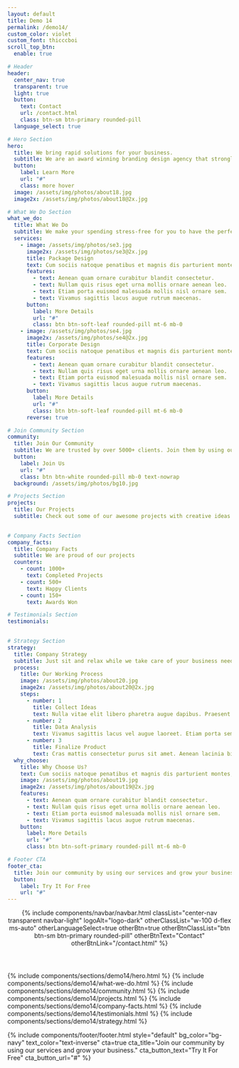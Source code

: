 ```yaml
---
layout: default
title: Demo 14
permalink: /demo14/
custom_color: violet
custom_font: thicccboi
scroll_top_btn:
  enable: true

# Header
header:
  center_nav: true
  transparent: true
  light: true
  button:
    text: Contact
    url: /contact.html
    class: btn-sm btn-primary rounded-pill
  language_select: true

# Hero Section
hero:
  title: We bring rapid solutions for your business.
  subtitle: We are an award winning branding design agency that strongly believes in the power of creative ideas.
  button:
    label: Learn More
    url: "#"
    class: more hover
  image: /assets/img/photos/about18.jpg
  image2x: /assets/img/photos/about18@2x.jpg

# What We Do Section
what_we_do:
  title: What We Do
  subtitle: We make your spending stress-free for you to have the perfect control.
  services:
    - image: /assets/img/photos/se3.jpg
      image2x: /assets/img/photos/se3@2x.jpg
      title: Package Design
      text: Cum sociis natoque penatibus et magnis dis parturient montes, nascetur ridiculus mus. Cras justo odio, dapibus ac facilisis in, egestas eget quam. Praesent commodo cursus magna, vel scelerisque nisl consectetur et. Maecenas faucibus mollis interdum. Maecenas sed diam eget risus varius.
      features:
        - text: Aenean quam ornare curabitur blandit consectetur.
        - text: Nullam quis risus eget urna mollis ornare aenean leo.
        - text: Etiam porta euismod malesuada mollis nisl ornare sem.
        - text: Vivamus sagittis lacus augue rutrum maecenas.
      button:
        label: More Details
        url: "#"
        class: btn btn-soft-leaf rounded-pill mt-6 mb-0
    - image: /assets/img/photos/se4.jpg
      image2x: /assets/img/photos/se4@2x.jpg
      title: Corporate Design
      text: Cum sociis natoque penatibus et magnis dis parturient montes, nascetur ridiculus mus. Cras justo odio, dapibus ac facilisis in, egestas eget quam. Praesent commodo cursus magna, vel scelerisque nisl consectetur et.
      features:
        - text: Aenean quam ornare curabitur blandit consectetur.
        - text: Nullam quis risus eget urna mollis ornare aenean leo.
        - text: Etiam porta euismod malesuada mollis nisl ornare sem.
        - text: Vivamus sagittis lacus augue rutrum maecenas.
      button:
        label: More Details
        url: "#"
        class: btn btn-soft-leaf rounded-pill mt-6 mb-0
      reverse: true

# Join Community Section
community:
  title: Join Our Community
  subtitle: We are trusted by over 5000+ clients. Join them by using our services and grow your business.
  button:
    label: Join Us
    url: "#"
    class: btn btn-white rounded-pill mb-0 text-nowrap
  background: /assets/img/photos/bg10.jpg

# Projects Section
projects:
  title: Our Projects
  subtitle: Check out some of our awesome projects with creative ideas and great design.
  

# Company Facts Section
company_facts:
  title: Company Facts
  subtitle: We are proud of our projects
  counters:
    - count: 1000+
      text: Completed Projects
    - count: 500+
      text: Happy Clients
    - count: 150+
      text: Awards Won

# Testimonials Section
testimonials:
  

# Strategy Section
strategy:
  title: Company Strategy
  subtitle: Just sit and relax while we take care of your business needs.
  process:
    title: Our Working Process
    image: /assets/img/photos/about20.jpg
    image2x: /assets/img/photos/about20@2x.jpg
    steps:
      - number: 1
        title: Collect Ideas
        text: Nulla vitae elit libero pharetra augue dapibus. Praesent commodo cursus. Sed posuere consectetur.
      - number: 2
        title: Data Analysis
        text: Vivamus sagittis lacus vel augue laoreet. Etiam porta sem malesuada magna est at lobortis nulla auctor.
      - number: 3
        title: Finalize Product
        text: Cras mattis consectetur purus sit amet. Aenean lacinia bibendum nulla sed. Donec ullamcorper metus.
  why_choose:
    title: Why Choose Us?
    text: Cum sociis natoque penatibus et magnis dis parturient montes, nascetur ridiculus mus. Cras justo odio, dapibus ac facilisis in, egestas eget quam. Praesent commodo cursus magna, vel scelerisque nisl consectetur et. Maecenas faucibus mollis interdum. Maecenas sed diam eget risus varius.
    image: /assets/img/photos/about19.jpg
    image2x: /assets/img/photos/about19@2x.jpg
    features:
      - text: Aenean quam ornare curabitur blandit consectetur.
      - text: Nullam quis risus eget urna mollis ornare aenean leo.
      - text: Etiam porta euismod malesuada mollis nisl ornare sem.
      - text: Vivamus sagittis lacus augue rutrum maecenas.
    button:
      label: More Details
      url: "#"
      class: btn btn-soft-primary rounded-pill mt-6 mb-0

# Footer CTA
footer_cta:
  title: Join our community by using our services and grow your business.
  button:
    label: Try It For Free
    url: "#"
---
```

<div class="content-wrapper">
<header class="wrapper bg-soft-primary">
{% include components/navbar/navbar.html 
    classList="center-nav transparent navbar-light"
    logoAlt="logo-dark"
    otherClassList="w-100 d-flex ms-auto"
    otherLanguageSelect=true
    otherBtn=true
    otherBtnClassList="btn btn-sm btn-primary rounded-pill"
    otherBtnText="Contact"
    otherBtnLink="/contact.html"
%}
</header>
<!-- /header -->

{% include components/sections/demo14/hero.html %}
{% include components/sections/demo14/what-we-do.html %}
{% include components/sections/demo14/community.html %}
{% include components/sections/demo14/projects.html %}
{% include components/sections/demo14/company-facts.html %}
{% include components/sections/demo14/testimonials.html %}
{% include components/sections/demo14/strategy.html %}

</div>
{% include components/footer/footer.html 
  style="default"
  bg_color="bg-navy"
  text_color="text-inverse"
  cta=true
  cta_title="Join our community by using our services and grow your business."
  cta_button_text="Try It For Free"
  cta_button_url="#"
%}
